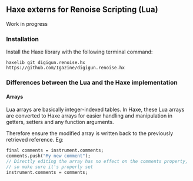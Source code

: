 ## Haxe externs for Renoise Scripting (Lua)

Work in progress

### Installation

Install the Haxe library with the following terminal command:

```
haxelib git digigun.renoise.hx https://github.com/Igazine/digigun.renoise.hx
```

### Differences between the Lua and the Haxe implementation

#### Arrays

Lua arrays are basically integer-indexed tables. In Haxe, these Lua arrays are converted to Haxe arrays for easier handling and manipulation in getters, setters and any function arguments.

Therefore ensure the modified array is written back to the previously retrieved reference. Eg:

```haxe
final comments = instrument.comments;
comments.push("My new comment");
// Directly editing the array has no effect on the comments property,
// so make sure it's properly set
instrument.comments = comments;

```